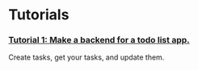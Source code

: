 # Tutorials

### [Tutorial 1: Make a backend for a todo list app. ](1.md)
Create tasks, get your tasks, and update them.
